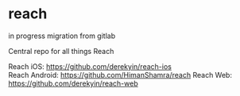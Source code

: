 # reach
in progress migration from gitlab

Central repo for all things Reach

Reach iOS: https://github.com/derekyin/reach-ios  
Reach Android: https://github.com/HimanShamra/reach 
Reach Web: https://github.com/derekyin/reach-web
